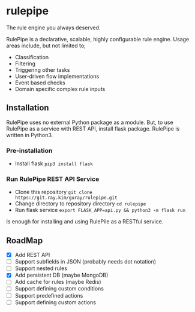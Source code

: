 # rulepipe

The rule engine you always deserved.

RulePipe is a declarative, scalable, highly configurable rule engine. Usage areas include, but not limited to;

- Classification
- Filtering
- Triggering other tasks
- User-driven flow implementations
- Event based checks
- Domain specific complex rule inputs

## Installation

RulePipe uses no external Python package as a module. But, to use RulePipe
as a service with REST API, install flask package. RulePipe is written in
Python3.

### Pre-installation

- Install flask `pip3 install flask`

### Run RulePipe REST API Service

- Clone this repository `git clone https://git.ray.kim/guray/rulepipe.git`
- Change directory to repository directory `cd rulepipe`
- Run flask service `export FLASK_APP=api.py && python3 -m flask run`

Is enough for installing and using RulePile as a RESTful service.

## RoadMap

- [x] Add REST API
- [ ] Support subfields in JSON (probably needs dot notation)
- [ ] Support nested rules
- [x] Add persistent DB (maybe MongoDB)
- [ ] Add cache for rules (maybe Redis)
- [ ] Support defining custom conditions
- [ ] Support predefined actions
- [ ] Support defining custom actions

